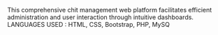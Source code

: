 This comprehensive chit management web platform facilitates efficient administration and user interaction through intuitive dashboards. 
LANGUAGES USED : HTML, CSS, Bootstrap, PHP, MySQ
